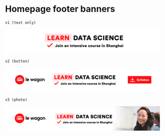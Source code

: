 # Homepage footer banners

```
v1 (text only)
```

![](Banner-homepage.gif)


```
v2 (button)
```

![](Banner-homepage-v2.gif)


```
v3 (photo)
```

![](Banner-homepage-photo.gif)

